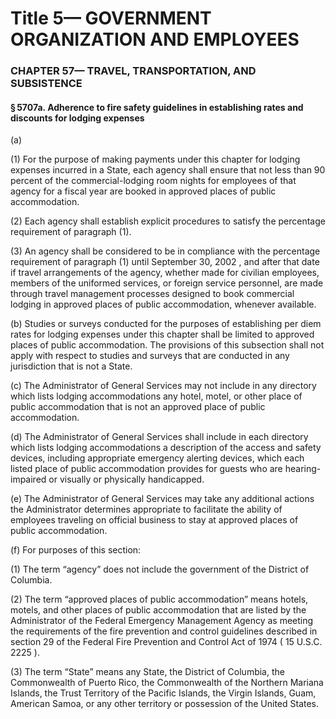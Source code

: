 
# Title 5— GOVERNMENT ORGANIZATION AND EMPLOYEES
### CHAPTER 57— TRAVEL, TRANSPORTATION, AND SUBSISTENCE
#### § 5707a. Adherence to fire safety guidelines in establishing rates and discounts for lodging expenses

(a)

(1) For the purpose of making payments under this chapter for lodging expenses incurred in a State, each agency shall ensure that not less than 90 percent of the commercial-lodging room nights for employees of that agency for a fiscal year are booked in approved places of public accommodation.

(2) Each agency shall establish explicit procedures to satisfy the percentage requirement of paragraph (1).

(3) An agency shall be considered to be in compliance with the percentage requirement of paragraph (1) until September 30, 2002 , and after that date if travel arrangements of the agency, whether made for civilian employees, members of the uniformed services, or foreign service personnel, are made through travel management processes designed to book commercial lodging in approved places of public accommodation, whenever available.

(b) Studies or surveys conducted for the purposes of establishing per diem rates for lodging expenses under this chapter shall be limited to approved places of public accommodation. The provisions of this subsection shall not apply with respect to studies and surveys that are conducted in any jurisdiction that is not a State.

(c) The Administrator of General Services may not include in any directory which lists lodging accommodations any hotel, motel, or other place of public accommodation that is not an approved place of public accommodation.

(d) The Administrator of General Services shall include in each directory which lists lodging accommodations a description of the access and safety devices, including appropriate emergency alerting devices, which each listed place of public accommodation provides for guests who are hearing-impaired or visually or physically handicapped.

(e) The Administrator of General Services may take any additional actions the Administrator determines appropriate to facilitate the ability of employees traveling on official business to stay at approved places of public accommodation.

(f) For purposes of this section:

(1) The term “agency” does not include the government of the District of Columbia.

(2) The term “approved places of public accommodation” means hotels, motels, and other places of public accommodation that are listed by the Administrator of the Federal Emergency Management Agency as meeting the requirements of the fire prevention and control guidelines described in section 29 of the Federal Fire Prevention and Control Act of 1974 ( 15 U.S.C. 2225 ).

(3) The term “State” means any State, the District of Columbia, the Commonwealth of Puerto Rico, the Commonwealth of the Northern Mariana Islands, the Trust Territory of the Pacific Islands, the Virgin Islands, Guam, American Samoa, or any other territory or possession of the United States.
